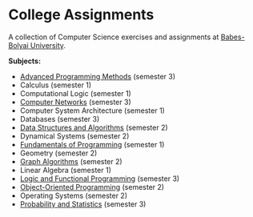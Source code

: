 # College Assignments

A collection of Computer Science exercises and assignments at [Babes-Bolyai University](http://www.cs.ubbcluj.ro/).

**Subjects:**
* [Advanced Programming Methods](/sem3/map/) (semester 3)
* Calculus (semester 1)
* Computational Logic (semester 1)
* [Computer Networks](/sem3/net/) (semester 3)
* Computer System Architecture (semester 1)
* Databases (semester 3)
* [Data Structures and Algorithms](/sem2/sda/project/) (semester 2)
* Dynamical Systems (semester 2)
* [Fundamentals of Programming](/sem1/fp/labs/) (semester 1)
* Geometry (semester 2)
* [Graph Algorithms](/sem2/ag/labs/) (semester 2)
* Linear Algebra (semester 1)
* [Logic and Functional Programming](/sem3/plf/) (semester 3)
* [Object-Oriented Programming](/sem2/oop/labs/) (semester 2)
* Operating Systems (semester 2)
* [Probability and Statistics](/sem3/ps/LabSolutions) (semester 3)
